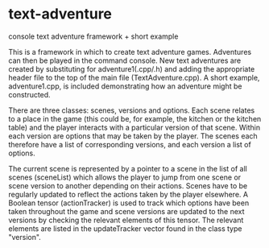 # text-adventure
console text adventure framework + short example

This is a framework in which to create text adventure games. Adventures can then be played in the command console. New text 
adventures are created by substituting for adventure1(.cpp/.h) and adding the appropriate header file to the top of the main file (TextAdventure.cpp). A short example, adventure1.cpp, is included demonstrating how an adventure might be constructed.

There are three classes: scenes, versions and options. Each scene relates to a place in the game (this could be, for example,
the kitchen or the kitchen table) and the player interacts with a particular version of that scene. Within each version are  options that may be taken by the player. The scenes each therefore have a list of corresponding versions, and each version a 
list of options. 

The current scene is represented by a pointer to a scene in the list of all scenes (sceneList) which allows the player to jump 
from one scene or scene version to another depending on their actions. Scenes have to be regularly updated to reflect the actions 
taken by the player elsewhere. A Boolean tensor (actionTracker) is used to track which options have been taken throughout the game and scene versions are updated to the next versions by checking the relevant elements of this tensor. The relevant elements are listed in the updateTracker vector found in the class type "version".
